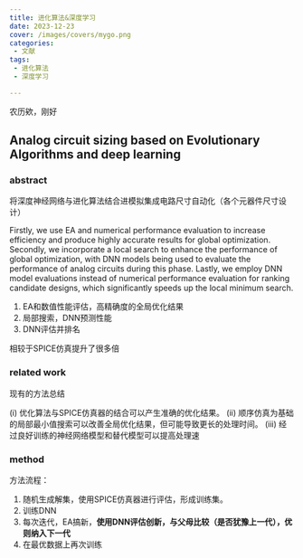 ```yaml
---
title: 进化算法&深度学习
date: 2023-12-23
cover: /images/covers/mygo.png
categories:
 - 文献
tags:
 - 进化算法
 - 深度学习

---
```


农历欸，刚好

<!-- more -->


## Analog circuit sizing based on Evolutionary Algorithms and deep learning

### abstract

将深度神经网络与进化算法结合进模拟集成电路尺寸自动化（各个元器件尺寸设计）

Firstly, we use EA and numerical performance evaluation to increase efficiency and produce highly accurate results for global optimization. Secondly, we incorporate a local search to enhance the performance of global optimization, with DNN models being used to evaluate the performance of analog circuits during this phase. Lastly, we employ DNN model evaluations instead of numerical performance evaluation for ranking candidate designs, which significantly speeds up the local minimum search.

1. EA和数值性能评估，高精确度的全局优化结果
2. 局部搜索，DNN预测性能
3. DNN评估并排名

相较于SPICE仿真提升了很多倍

### related work
现有的方法总结

(i) 优化算法与SPICE仿真器的结合可以产生准确的优化结果。
(ii) 顺序仿真为基础的局部最小值搜索可以改善全局优化结果，但可能导致更长的处理时间。
(iii) 经过良好训练的神经网络模型和替代模型可以提高处理速

### method

方法流程：
1. 随机生成解集，使用SPICE仿真器进行评估，形成训练集。
2. 训练DNN
3. 每次迭代，EA搞新，**使用DNN评估创新，与父母比较（是否犹豫上一代），优则纳入下一代**
4. 在最优数据上再次训练